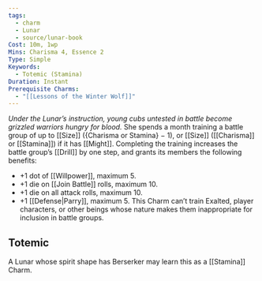 ```yaml
---
tags:
  - charm
  - Lunar
  - source/lunar-book
Cost: 10m, 1wp
Mins: Charisma 4, Essence 2
Type: Simple
Keywords:
  - Totemic (Stamina)
Duration: Instant
Prerequisite Charms:
  - "[[Lessons of the Winter Wolf]]"
---
```

*Under the Lunar’s instruction, young cubs untested in battle become grizzled warriors hungry for blood.*
She spends a month training a battle group of up to [[Size]] ({Charisma or Stamina} − 1), or [[Size]] ([[Charisma]] or [[Stamina]]) if it has [[Might]]. Completing the training increases the battle group’s [[Drill]] by one step, and grants its members the following benefits: 
- +1 dot of [[Willpower]], maximum 5. 
- +1 die on [[Join Battle]] rolls, maximum 10. 
- +1 die on all attack rolls, maximum 10. 
- +1 [[Defense|Parry]], maximum 5. This Charm can’t train Exalted, player characters, or other beings whose nature makes them inappropriate for inclusion in battle groups. 
## Totemic 

A Lunar whose spirit shape has Berserker may learn this as a [[Stamina]] Charm.